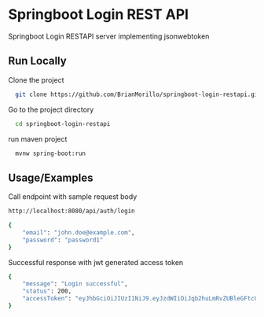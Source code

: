 
# Springboot Login REST API

Springboot Login RESTAPI server implementing jsonwebtoken


## Run Locally

Clone the project

```bash
  git clone https://github.com/BrianMorillo/springboot-login-restapi.git
```

Go to the project directory

```bash
  cd springboot-login-restapi
```

run maven project

```bash
  mvnw spring-boot:run
```

## Usage/Examples

Call endpoint with sample request body 

```bash
http://localhost:8080/api/auth/login
```

```bash
{
    "email": "john.doe@example.com",
    "password": "password1"
}
```

Successful response with jwt generated access token
```bash
{
    "message": "Login successful",
    "status": 200,
    "accessToken": "eyJhbGciOiJIUzI1NiJ9.eyJzdWIiOiJqb2huLmRvZUBleGFtcGxlLmNvbSIsImlhdCI6MTY3NjI5NDE2MH0.Jqm8I878tdYlQ4a2cuj4jAg4Ai9W5gBs65DRTAD8z1c"
}
```


